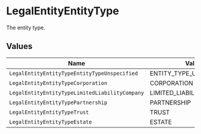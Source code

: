 # LegalEntityEntityType

The entity type.


## Values

| Name                                           | Value                                          |
| ---------------------------------------------- | ---------------------------------------------- |
| `LegalEntityEntityTypeEntityTypeUnspecified`   | ENTITY_TYPE_UNSPECIFIED                        |
| `LegalEntityEntityTypeCorporation`             | CORPORATION                                    |
| `LegalEntityEntityTypeLimitedLiabilityCompany` | LIMITED_LIABILITY_COMPANY                      |
| `LegalEntityEntityTypePartnership`             | PARTNERSHIP                                    |
| `LegalEntityEntityTypeTrust`                   | TRUST                                          |
| `LegalEntityEntityTypeEstate`                  | ESTATE                                         |